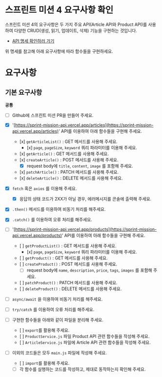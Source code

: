 # 스프린트 미션 4 요구사항 확인

스프린트 미션 4의 요구사항은 두 가지 주요 API(Article API와 Product API)를 사용하여 다양한 CRUD(생성, 읽기, 업데이트, 삭제) 기능을 구현하는 것입니다.

- [API 명세 확인하러 가기](https://sprint-mission-api.vercel.app/docs/)

위 명세를 참고해 아래 요구사항에 따라 함수들을 구현하세요.

# 요구사항

## 기본 요구사항

**공통**

- [ ] Github에 스프린트 미션 PR을 만들어 주세요.

- [x] '[https://sprint-mission-api.vercel.app/articles](https://sprint-mission-api.vercel.app/articles)' API를 이용하여 아래 함수들을 구현해 주세요.
    - [x] `getArticleList()` : GET 메서드를 사용해 주세요.
        - [x] `page`, `pageSize`, `keyword` 쿼리 파라미터를 이용해 주세요.
    - [x] `getArticle()` : GET 메서드를 사용해 주세요.
    - [x] `createArticle()` : POST 메서드를 사용해 주세요.
        - [x] request body에 `title`, `content`, `image` 를 포함해 주세요.
    - [x] `patchArticle()` : PATCH 메서드를 사용해 주세요.
    - [x] `deleteArticle()` : DELETE 메서드를 사용해 주세요.

- [x] `fetch` 혹은 `axios` 를 이용해 주세요.
    - [x] 응답의 상태 코드가 2XX가 아닐 경우, 에러메시지를 콘솔에 출력해 주세요.
- [x] `.then()` 메서드를 이용하여 비동기 처리를 해주세요.

- [x] `.catch()` 를 이용하여 오류 처리를 해주세요.

- [ ] '[https://sprint-mission-api.vercel.app/products](https://sprint-mission-api.vercel.app/products)' API를 이용하여 아래 함수들을 구현해 주세요.
    - [ ] `getProductList()` : GET 메서드를 사용해 주세요.
        - [x] `page`, `pageSize`, `keyword` 쿼리 파라미터를 이용해 주세요.
    - [ ] `getProduct()` : GET 메서드를 사용해 주세요.
    - [ ] `createProduct()` : POST 메서드를 사용해 주세요.
        - [ ] request body에 `name`, `description`, `price`, `tags`, `images` 를 포함해 주세요.
    - [ ] `patchProduct()` : PATCH 메서드를 사용해 주세요.
    - [ ] `deleteProduct()` : DELETE 메서드를 사용해 주세요.

- [ ] `async/await` 을 이용하여 비동기 처리를 해주세요.

- [ ] `try/catch` 를 이용하여 오류 처리를 해주세요.

- [ ] 구현한 함수들을 아래와 같이 파일을 분리해 주세요.
    - [ ] `export`를 활용해 주세요.
    - [ ] `ProductService.js` 파일 Product API 관련 함수들을 작성해 주세요.
    - [ ] `ArticleService.js` 파일에 Article API 관련 함수들을 작성해 주세요.

- [ ] 이외의 코드들은 모두 `main.js` 파일에 작성해 주세요.
    - [ ] `import`를 활용해 주세요.
    - [ ] 각 함수를 실행하는 코드를 작성하고, 제대로 동작하는지 확인해 주세요.